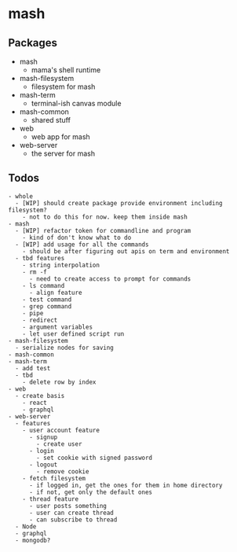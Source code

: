 # mash

## Packages

- mash
  - mama's shell runtime
- mash-filesystem
  - filesystem for mash
- mash-term
  - terminal-ish canvas module
- mash-common
  - shared stuff
- web
  - web app for mash
- web-server
  - the server for mash

## Todos

```
- whole
  - [WIP] should create package provide environment including filesystem?
    - not to do this for now. keep them inside mash
- mash
  - [WIP] refactor token for commandline and program
    - kind of don't know what to do
  - [WIP] add usage for all the commands
    - should be after figuring out apis on term and environment
  - tbd features
    - string interpolation
    - rm -f
      - need to create access to prompt for commands
    - ls command
      - align feature
    - test command
    - grep command
    - pipe
    - redirect
    - argument variables
    - let user defined script run
- mash-filesystem
  - serialize nodes for saving
- mash-common
- mash-term
  - add test
  - tbd
    - delete row by index
- web
  - create basis
    - react
    - graphql
- web-server
  - features
    - user account feature
      - signup
        - create user
      - login
        - set cookie with signed password
      - logout
        - remove cookie
    - fetch filesystem
      - if logged in, get the ones for them in home directory
      - if not, get only the default ones
    - thread feature
      - user posts something
      - user can create thread
      - can subscribe to thread
  - Node
  - graphql
  - mongodb?
```
